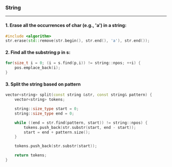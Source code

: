 ### String
---

#### 1. Erase all the occurrences of char (e.g., 'a') in a string:  
```c++
#include <algorithm>
str.erase(std::remove(str.begin(), str.end(), 'a'), str.end());
```

#### 2. Find all the substring p in s:
```c++
for(size_t i = 0; (i = s.find(p,i)) != string::npos; ++i) {
    pos.emplace_back(i);
}
```

#### 3. Split the string based on pattern
```c++
vector<string> split(const string &str, const string& pattern) {
    vector<string> tokens;

    string::size_type start = 0;
    string::size_type end = 0;

    while ((end = str.find(pattern, start)) != string::npos) {
        tokens.push_back(str.substr(start, end - start));
        start = end + pattern.size();
    }

    tokens.push_back(str.substr(start));

    return tokens;
}

```